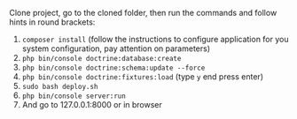 Clone project, go to the cloned folder, then run the commands and follow hints in round brackets:

1. `composer install` (follow the instructions to configure application for you system configuration, 
pay attention on parameters)
2. `php bin/console doctrine:database:create`
3. `php bin/console doctrine:schema:update --force`
4. `php bin/console doctrine:fixtures:load` (type `y` end press enter)
5. `sudo bash deploy.sh`
6. `php bin/console server:run`
7. And go to 127.0.0.1:8000 or  in browser
